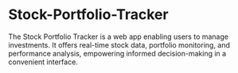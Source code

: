 # Stock-Portfolio-Tracker
 The Stock Portfolio Tracker is a web app enabling users to manage investments. It offers real-time stock data, portfolio monitoring, and performance analysis, empowering informed decision-making in a convenient interface.
